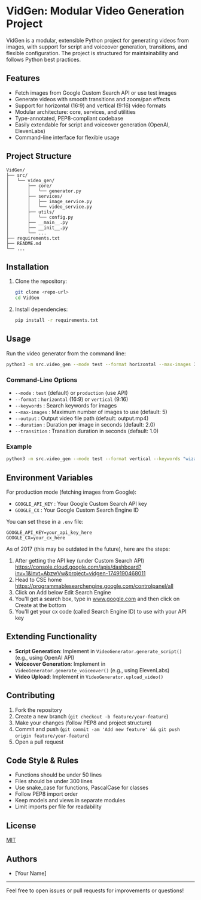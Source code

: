 # VidGen: Modular Video Generation Project

VidGen is a modular, extensible Python project for generating videos from images, with support for script and voiceover generation, transitions, and flexible configuration. The project is structured for maintainability and follows Python best practices.

## Features
- Fetch images from Google Custom Search API or use test images
- Generate videos with smooth transitions and zoom/pan effects
- Support for horizontal (16:9) and vertical (9:16) video formats
- Modular architecture: core, services, and utilities
- Type-annotated, PEP8-compliant codebase
- Easily extendable for script and voiceover generation (OpenAI, ElevenLabs)
- Command-line interface for flexible usage

## Project Structure
```
VidGen/
├── src/
│   └── video_gen/
│       ├── core/
│       │   └── generator.py
│       ├── services/
│       │   ├── image_service.py
│       │   └── video_service.py
│       ├── utils/
│       │   └── config.py
│       ├── __main__.py
│       ├── __init__.py
│       └── ...
├── requirements.txt
├── README.md
└── ...
```

## Installation
1. Clone the repository:
   ```bash
   git clone <repo-url>
   cd VidGen
   ```
2. Install dependencies:
   ```bash
   pip install -r requirements.txt
   ```

## Usage
Run the video generator from the command line:
```bash
python3 -m src.video_gen --mode test --format horizontal --max-images 3 --output test_output.mp4
```

### Command-Line Options
- `--mode`         : `test` (default) or `production` (use API)
- `--format`       : `horizontal` (16:9) or `vertical` (9:16)
- `--keywords`     : Search keywords for images
- `--max-images`   : Maximum number of images to use (default: 5)
- `--output`       : Output video file path (default: output.mp4)
- `--duration`     : Duration per image in seconds (default: 2.0)
- `--transition`   : Transition duration in seconds (default: 1.0)

### Example
```bash
python3 -m src.video_gen --mode test --format vertical --keywords "wizard of oz" --max-images 5 --output myvideo.mp4
```

## Environment Variables
For production mode (fetching images from Google):
- `GOOGLE_API_KEY` : Your Google Custom Search API key
- `GOOGLE_CX`      : Your Google Custom Search Engine ID

You can set these in a `.env` file:
```
GOOGLE_API_KEY=your_api_key_here
GOOGLE_CX=your_cx_here
```
As of 2017 (this may be outdated in the future), here are the steps:
1) After getting the API key (under Custom Search API) 
https://console.cloud.google.com/apis/dashboard?inv=1&invt=AbzwVw&project=vidgen-1749190468011
2) Head to CSE home
https://programmablesearchengine.google.com/controlpanel/all
3) Click on Add below Edit Search Engine
4) You'll get a search box, type in www.google.com and then click on Create at the bottom
5) You'll get your cx code (called Search Engine ID) to use with your API key

## Extending Functionality
- **Script Generation**: Implement in `VideoGenerator.generate_script()` (e.g., using OpenAI API)
- **Voiceover Generation**: Implement in `VideoGenerator.generate_voiceover()` (e.g., using ElevenLabs)
- **Video Upload**: Implement in `VideoGenerator.upload_video()`

## Contributing
1. Fork the repository
2. Create a new branch (`git checkout -b feature/your-feature`)
3. Make your changes (follow PEP8 and project structure)
4. Commit and push (`git commit -am 'Add new feature' && git push origin feature/your-feature`)
5. Open a pull request

## Code Style & Rules
- Functions should be under 50 lines
- Files should be under 300 lines
- Use snake_case for functions, PascalCase for classes
- Follow PEP8 import order
- Keep models and views in separate modules
- Limit imports per file for readability

## License
[MIT](LICENSE)

## Authors
- [Your Name]

---
Feel free to open issues or pull requests for improvements or questions! 